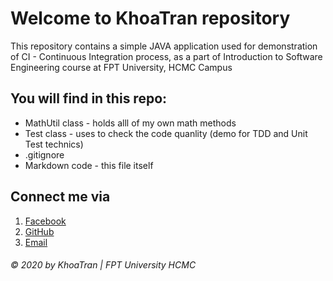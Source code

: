 # Welcome to KhoaTran repository
This repository contains a simple JAVA application used for demonstration of CI - Continuous Integration process, as a part of Introduction to Software Engineering course at FPT University, HCMC Campus

## You will find in this repo:
* MathUtil class -  holds alll of my own math methods
* Test class - uses to check the code quanlity (demo for TDD and Unit Test technics)
* .gitignore
* Markdown code - this file itself

## Connect me via
1. [Facebook](https://www.facebook.com/bitran2211)
2. [GitHub](https://github.com/trankhoa0901085027)
3. [Email](trankhoa0901085027@gmail.com)

###### © 2020 by KhoaTran | FPT University HCMC